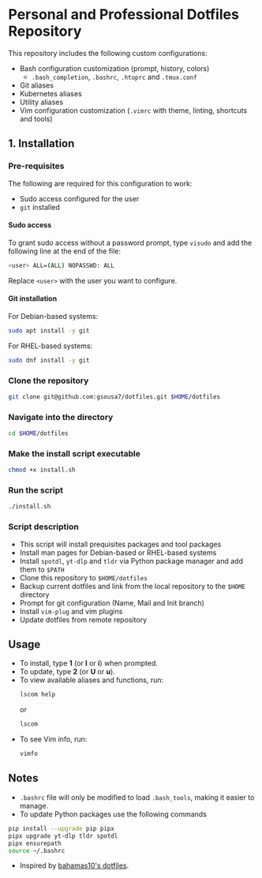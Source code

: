 # Personal and Professional Dotfiles Repository
This repository includes the following custom configurations:
- Bash configuration customization (prompt, history, colors)
  - `.bash_completion`, `.bashrc`, `.htoprc` and `.tmux.conf`
- Git aliases
- Kubernetes aliases
- Utility aliases
- Vim configuration customization (`.vimrc` with theme, linting, shortcuts and tools)


## **1. Installation**
### Pre-requisites
The following are required for this configuration to work:
- Sudo access configured for the user
- `git` installed

#### Sudo access
To grant sudo access without a password prompt, type `visudo` and add the following line at the end of the file:
```bash
<user> ALL=(ALL) NOPASSWD: ALL
```
Replace `<user>` with the user you want to configure.

#### Git installation
For Debian-based systems:
```bash
sudo apt install -y git
```

For RHEL-based systems:
```bash
sudo dnf install -y git
```

### Clone the repository
```bash
git clone git@github.com:gsousa7/dotfiles.git $HOME/dotfiles
```

### Navigate into the directory
```bash
cd $HOME/dotfiles
```

### Make the install script executable
```bash
chmod +x install.sh
```

### Run the script
```bash
./install.sh
```

### Script description
- This script will install prequisites packages and tool packages
- Install man pages for Debian-based or RHEL-based systems
- Install `spotdl`, `yt-dlp` and `tldr` via Python package manager and add them to `$PATH`
- Clone this repository to `$HOME/dotfiles`
- Backup current dotfiles and link from the local repository to the `$HOME` directory
- Prompt for git configuration (Name, Mail and Init branch)
- Install `vim-plug` and vim plugins
- Update dotfiles from remote repository


## Usage
- To install, type **1** (or **I** or **i**) when prompted.
- To update, type **2** (or **U** or **u**).
- To view available aliases and functions, run:
  ```bash
  lscom help 
  ```
  or
  ```bash
  lscom
  ```
- To see Vim info, run:
  ```bash
  vimfo
  ```

## Notes
- `.bashrc` file will only be modified to load `.bash_tools`, making it easier to manage.
- To update Python packages use the following commands
```bash
pip install --upgrade pip pipx
pipx upgrade yt-dlp tldr spotdl
pipx ensurepath
source ~/.bashrc 
```
- Inspired by [bahamas10's dotfiles](https://github.com/bahamas10/dotfiles).

